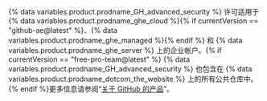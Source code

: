 {% data variables.product.prodname_GH_advanced_security %} 许可适用于 {% data variables.product.prodname_ghe_cloud %}{% if currentVersion == "github-ae@latest" %}、{% data variables.product.prodname_ghe_managed %}{% endif %} 和 {% data variables.product.prodname_ghe_server %} 上的企业帐户。{% if currentVersion == "free-pro-team@latest" %} {% data variables.product.prodname_GH_advanced_security %} 也包含在 {% data variables.product.prodname_dotcom_the_website %} 上的所有公共仓库中。{% endif %}更多信息请参阅“[关于 GitHub 的产品](/github/getting-started-with-github/githubs-products)”。
